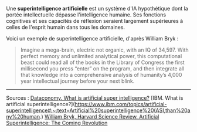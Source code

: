 Une **superintelligence artificielle** est un système d'IA hypothétique dont la portée intellectuelle dépasse l'intelligence humaine. Ses fonctions cognitives et ses capacités de réflexion seraient largement supérieures à celles de l'esprit humain dans tous les domaines. 

Voici un exemple de superintelligence artificielle, d'après William Bryk :

> Imagine a mega-brain, electric not organic, with an IQ of 34,597. With perfect memory and unlimited analytical power, this computational beast could read all of the books in the Library of Congress the first millisecond you press “enter” on the program, and then integrate all that knowledge into a comprehensive analysis of humanity’s 4,000 year intellectual journey before your next blink.

---
Sources :
[Dataconomy. What is artificial super intelligence?](https://dataconomy.com/2022/07/12/what-is-artificial-super-intelligence/)
[IBM. What is artificial superintelligence?](https://www.ibm.com/topics/artificial-superintelligence#:~:text=Artificial%20superintelligence%20(ASI,than%20any%20human.)
[William Bryk, Harvard Science Review. Artificial Superintelligence: The Coming Revolution](https://harvardsciencereview.com/artificial-superintelligence-the-coming-revolution/)